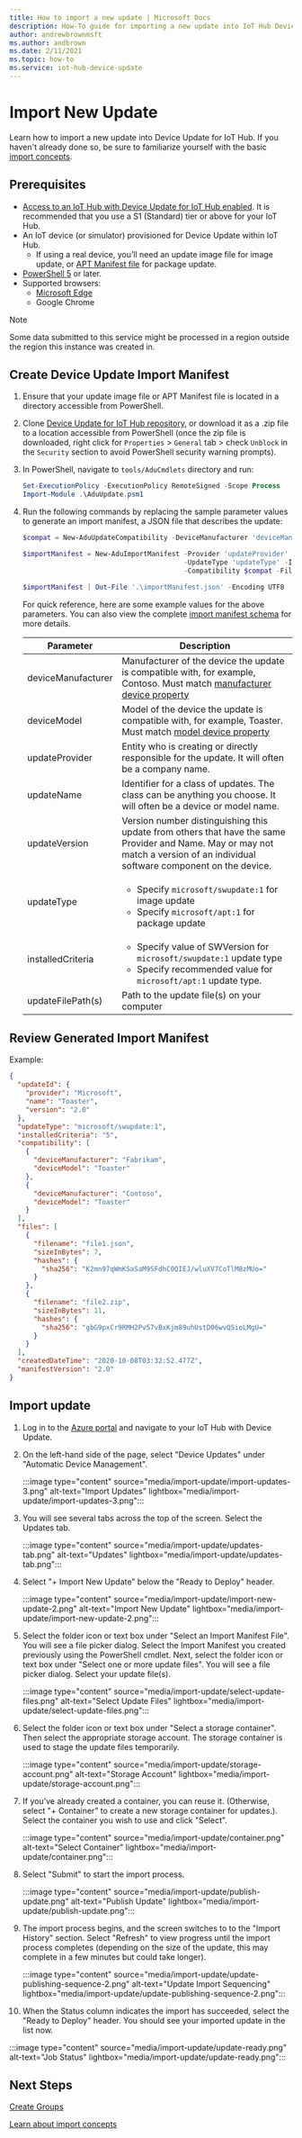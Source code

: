 ```yaml
---
title: How to import a new update | Microsoft Docs
description: How-To guide for importing a new update into IoT Hub Device Update for IoT Hub.
author: andrewbrownmsft
ms.author: andbrown
ms.date: 2/11/2021
ms.topic: how-to
ms.service: iot-hub-device-update
---
```


# Import New Update
Learn how to import a new update into Device Update for IoT Hub. If you haven't already done so, be sure to familiarize yourself with the basic [import concepts](import-concepts.md).

## Prerequisites

* [Access to an IoT Hub with Device Update for IoT Hub enabled](create-device-update-account.md). It is recommended that you use a S1 (Standard) tier or above for your IoT Hub. 
* An IoT device (or simulator) provisioned for Device Update within IoT Hub.
   * If using a real device, you’ll need an update image file for image update, or [APT Manifest file](device-update-apt-manifest.md) for package update.
* [PowerShell 5](https://docs.microsoft.com/powershell/scripting/install/installing-powershell) or later.
* Supported browsers:
  * [Microsoft Edge](https://www.microsoft.com/edge)
  * Google Chrome

> [!NOTE]
> Some data submitted to this service might be processed in a region outside the region this instance was created in.

## Create Device Update Import Manifest

1. Ensure that your update image file or APT Manifest file is located in a directory accessible from PowerShell.

2. Clone [Device Update for IoT Hub repository](https://github.com/azure/iot-hub-device-update), or download it as a .zip file to
a location accessible from PowerShell (once the zip file is downloaded, right click for `Properties` > `General` tab > check `Unblock` in the `Security` section to avoid PowerShell security warning prompts).

3. In PowerShell, navigate to `tools/AduCmdlets` directory and run:

    ```powershell
    Set-ExecutionPolicy -ExecutionPolicy RemoteSigned -Scope Process
    Import-Module .\AduUpdate.psm1
    ```

4. Run the following commands by replacing the sample parameter values to generate an import manifest, a JSON file that describes the update:
    ```powershell
    $compat = New-AduUpdateCompatibility -DeviceManufacturer 'deviceManufacturer' -DeviceModel 'deviceModel'

    $importManifest = New-AduImportManifest -Provider 'updateProvider' -Name 'updateName' -Version 'updateVersion' `
                                            -UpdateType 'updateType' -InstalledCriteria 'installedCriteria' `
                                            -Compatibility $compat -Files 'updateFilePath(s)'

    $importManifest | Out-File '.\importManifest.json' -Encoding UTF8
    ```

    For quick reference, here are some example values for the above parameters. You can also view the complete [import manifest schema](import-schema.md) for more details.

    | Parameter | Description |
    | --------- | ----------- |
    | deviceManufacturer | Manufacturer of the device the update is compatible with, for example, Contoso. Must match [manufacturer device property](https://docs.microsoft.com/azure/iot-hub-device-update/device-update-plug-and-play#device-properties)
    | deviceModel | Model of the device the update is compatible with, for example, Toaster. Must match [model device property](https://docs.microsoft.com/azure/iot-hub-device-update/device-update-plug-and-play#device-properties)
    | updateProvider | Entity who is creating or directly responsible for the update. It will often be a company name.
    | updateName | Identifier for a class of updates. The class can be anything you choose. It will often be a device or model name.
    | updateVersion | Version number distinguishing this update from others that have the same Provider and Name. May or may not match a version of an individual software component on the device.
    | updateType | <ul><li>Specify `microsoft/swupdate:1` for image update</li><li>Specify `microsoft/apt:1` for package update</li></ul>
    | installedCriteria | <ul><li>Specify value of SWVersion for `microsoft/swupdate:1` update type</li><li>Specify recommended value for `microsoft/apt:1` update type.
    | updateFilePath(s) | Path to the update file(s) on your computer


## Review Generated Import Manifest

Example:
```json
{
  "updateId": {
    "provider": "Microsoft",
    "name": "Toaster",
    "version": "2.0"
  },
  "updateType": "microsoft/swupdate:1",
  "installedCriteria": "5",
  "compatibility": [
    {
      "deviceManufacturer": "Fabrikam",
      "deviceModel": "Toaster"
    },
    {
      "deviceManufacturer": "Contoso",
      "deviceModel": "Toaster"
    }
  ],
  "files": [
    {
      "filename": "file1.json",
      "sizeInBytes": 7,
      "hashes": {
        "sha256": "K2mn97qWmKSaSaM9SFdhC0QIEJ/wluXV7CoTlM8zMUo="
      }
    },
    {
      "filename": "file2.zip",
      "sizeInBytes": 11,
      "hashes": {
        "sha256": "gbG9pxCr9RMH2Pv57vBxKjm89uhUstD06wvQSioLMgU="
      }
    }
  ],
  "createdDateTime": "2020-10-08T03:32:52.477Z",
  "manifestVersion": "2.0"
}
```

## Import update

1. Log in to the [Azure portal](https://portal.azure.com) and navigate to your IoT Hub with Device Update.

2. On the left-hand side of the page, select "Device Updates" under "Automatic Device Management".

   :::image type="content" source="media/import-update/import-updates-3.png" alt-text="Import Updates" lightbox="media/import-update/import-updates-3.png":::

3. You will see several tabs across the top of the screen. Select the Updates tab.

   :::image type="content" source="media/import-update/updates-tab.png" alt-text="Updates" lightbox="media/import-update/updates-tab.png":::

4. Select "+ Import New Update" below the "Ready to Deploy" header.

   :::image type="content" source="media/import-update/import-new-update-2.png" alt-text="Import New Update" lightbox="media/import-update/import-new-update-2.png":::

5. Select the folder icon or text box under "Select an Import Manifest File". You will see a file picker dialog. Select the Import Manifest you created previously using the PowerShell cmdlet. Next, select the folder icon or text box under "Select one or more update files". You will see a file picker dialog. Select your update file(s).

   :::image type="content" source="media/import-update/select-update-files.png" alt-text="Select Update Files" lightbox="media/import-update/select-update-files.png":::

6. Select the folder icon or text box under "Select a storage container". Then select the appropriate storage account. The storage container is used to stage the update files temporarily.

   :::image type="content" source="media/import-update/storage-account.png" alt-text="Storage Account" lightbox="media/import-update/storage-account.png":::

7. If you’ve already created a container, you can reuse it. (Otherwise, select "+ Container" to create a new storage container for updates.).  Select the container you wish to use and click "Select".

   :::image type="content" source="media/import-update/container.png" alt-text="Select Container" lightbox="media/import-update/container.png":::

8. Select "Submit" to start the import process.

   :::image type="content" source="media/import-update/publish-update.png" alt-text="Publish Update" lightbox="media/import-update/publish-update.png":::

9. The import process begins, and the screen switches to to the "Import History" section. Select "Refresh" to view progress until the import process completes (depending on the size of the update, this may complete in a few minutes but could take longer).

   :::image type="content" source="media/import-update/update-publishing-sequence-2.png" alt-text="Update Import Sequencing" lightbox="media/import-update/update-publishing-sequence-2.png":::

10. When the Status column indicates the import has succeeded, select the "Ready to Deploy" header. You should see your imported update in the list now.

   :::image type="content" source="media/import-update/update-ready.png" alt-text="Job Status" lightbox="media/import-update/update-ready.png":::

## Next Steps

[Create Groups](create-update-group.md)

[Learn about import concepts](import-concepts.md)
